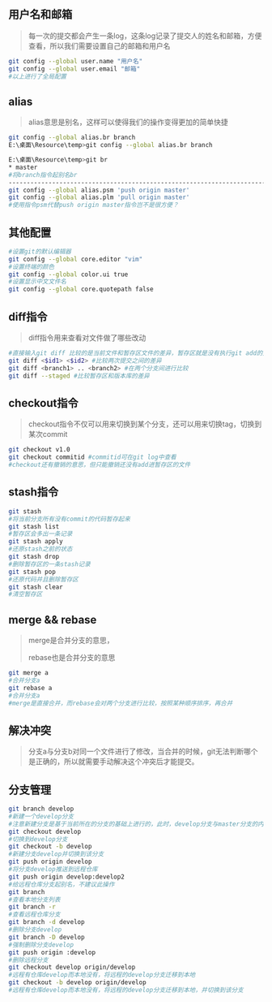 ## 用户名和邮箱

>
>
>每一次的提交都会产生一条log，这条log记录了提交人的姓名和邮箱，方便查看，所以我们需要设置自己的邮箱和用户名

```bash
git config --global user.name "用户名"
git config --global user.email "邮箱"
#以上进行了全局配置
```

## alias

>
>
>alias意思是别名，这样可以使得我们的操作变得更加的简单快捷

```bash
git config --global alias.br branch
E:\桌面\Resource\temp>git config --global alias.br branch

E:\桌面\Resource\temp>git br
* master
#将branch指令起别名br
--------------------------------------------------------------------------------------
git config --global alias.psm 'push origin master'
git config --global alias.plm 'pull origin master'
#使用指令psm代替push origin master指令岂不是很方便？
```

## 其他配置

```bash
#设置git的默认编辑器
git config --global core.editor "vim"
#设置终端的颜色
git config --global color.ui true
#设置显示中文文件名
git config --global core.quotepath false
```

## diff指令

>
>
>diff指令用来查看对文件做了哪些改动

```bash
#直接输入git diff 比较的是当前文件和暂存区文件的差异，暂存区就是没有执行git add的文件
git diff <$id1> <$id2> #比较两次提交之间的差异
git diff <branch1> .. <branch2> #在两个分支间进行比较
git diff --staged #比较暂存区和版本库的差异
```

## checkout指令

>
>
>checkout指令不仅可以用来切换到某个分支，还可以用来切换tag，切换到某次commit

```bash
git checkout v1.0
git checkout commitid #commitid可在git log中查看
#checkout还有撤销的意思，但只能撤销还没有add进暂存区的文件
```

## stash指令

```bash
git stash
#将当前分支所有没有commit的代码暂存起来
git stash list
#暂存区会多出一条记录
git stash apply
#还原stash之前的状态
git stash drop
#删除暂存区的一条stash记录
git stash pop
#还原代码并且删除暂存区
git stash clear
#清空暂存区
```

## merge && rebase

> merge是合并分支的意思，
>
> rebase也是合并分支的意思

```bash
git merge a
#合并分支a
git rebase a
#合并分支a
#merge是直接合并，而rebase会对两个分支进行比较，按照某种顺序排序，再合并
```

## 解决冲突

>
>
>分支a与分支b对同一个文件进行了修改，当合并的时候，git无法判断哪个是正确的，所以就需要手动解决这个冲突后才能提交。

## 分支管理

```bash
git branch develop
#新建一个develop分支
#注意新建分支是基于当前所在的分支的基础上进行的，此时，develop分支与master分支的内容一模一样。
git checkout develop
#切换到develop分支
git checkout -b develop
#新建分支develop并切换到该分支
git push origin develop
#将分支develop推送到远程仓库
git push origin develop:develop2
#给远程仓库分支起别名，不建议此操作
git branch
#查看本地分支列表
git branch -r
#查看远程仓库分支
git branch -d develop
#删除分支develop
git branch -D develop
#强制删除分支develop
git push origin :develop
#删除远程分支
git checkout develop origin/develop
#远程有仓库develop而本地没有，将远程的develop分支迁移到本地
git checkout -b develop origin/develop
#远程有仓库develop而本地没有，将远程的develop分支迁移到本地，并切换到该分支
```

